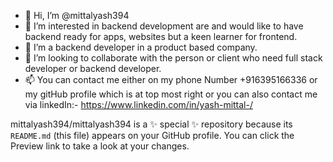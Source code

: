 - 👋 Hi, I’m @mittalyash394
- 👀 I’m interested in backend development are and would like to have backend ready for apps, websites but a keen learner for frontend.
- 🌱 I’m a backend developer in a product based company.
- 💞️ I’m looking to collaborate with the person or client who need full stack developer or backend developer.
- 📫 You can contact me either on my phone Number +916395166336
or my gitHub profile which is at top most right or you can also contact me via linkedIn:- https://www.linkedin.com/in/yash-mittal-/

mittalyash394/mittalyash394 is a ✨ special ✨ repository because its `README.md` (this file) appears on your GitHub profile.
You can click the Preview link to take a look at your changes.
